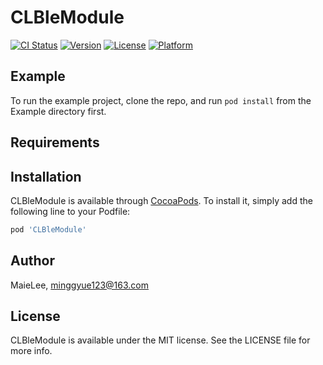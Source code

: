 # CLBleModule

[![CI Status](https://img.shields.io/travis/MaieLee/CLBleModule.svg?style=flat)](https://travis-ci.org/MaieLee/CLBleModule)
[![Version](https://img.shields.io/cocoapods/v/CLBleModule.svg?style=flat)](https://cocoapods.org/pods/CLBleModule)
[![License](https://img.shields.io/cocoapods/l/CLBleModule.svg?style=flat)](https://cocoapods.org/pods/CLBleModule)
[![Platform](https://img.shields.io/cocoapods/p/CLBleModule.svg?style=flat)](https://cocoapods.org/pods/CLBleModule)

## Example

To run the example project, clone the repo, and run `pod install` from the Example directory first.

## Requirements

## Installation

CLBleModule is available through [CocoaPods](https://cocoapods.org). To install
it, simply add the following line to your Podfile:

```ruby
pod 'CLBleModule'
```

## Author

MaieLee, minggyue123@163.com

## License

CLBleModule is available under the MIT license. See the LICENSE file for more info.
